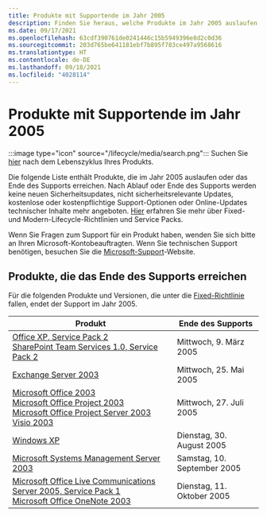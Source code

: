 ```yaml
---
title: Produkte mit Supportende im Jahr 2005
description: Finden Sie heraus, welche Produkte im Jahr 2005 auslaufen, das Ende des Supports erreichen oder vom allgemeinen Support auf den erweiterten Support umgestellt werden.
ms.date: 09/17/2021
ms.openlocfilehash: 63cdf390761de0241446c15b5949396e8d2c0d36
ms.sourcegitcommit: 203d765be641181ebf7b895f783ce497a9568616
ms.translationtype: HT
ms.contentlocale: de-DE
ms.lasthandoff: 09/18/2021
ms.locfileid: "4028114"
---
```

# <a name="products-ending-support-in-2005"></a>Produkte mit Supportende im Jahr 2005

:::image type="icon" source="/lifecycle/media/search.png":::
Suchen Sie [hier](/lifecycle/products/) nach dem Lebenszyklus Ihres Produkts.

Die folgende Liste enthält Produkte, die im Jahr 2005 auslaufen oder das Ende des Supports erreichen. Nach Ablauf oder Ende des Supports werden keine neuen Sicherheitsupdates, nicht sicherheitsrelevante Updates, kostenlose oder kostenpflichtige Support-Optionen oder Online-Updates technischer Inhalte mehr angeboten. [Hier](/lifecycle/overview/product-end-of-support-overview) erfahren Sie mehr über Fixed- und Modern-Lifecycle-Richtlinien und Service Packs.

Wenn Sie Fragen zum Support für ein Produkt haben, wenden Sie sich bitte an Ihren Microsoft-Kontobeauftragten. Wenn Sie technischen Support benötigen, besuchen Sie die [Microsoft-Support](https://support.microsoft.com/contactus/?ws=support)-Website.





## <a name="products-reaching-end-of-support"></a>Produkte, die das Ende des Supports erreichen

Für die folgenden Produkte und Versionen, die unter die [Fixed-Richtlinie](/lifecycle/policies/fixed) fallen, endet der Support im Jahr 2005.

| Produkt | Ende des Supports |
| --- | --- |
| [Office XP, Service Pack 2](/lifecycle/products/office-xp?branch=live)<br>[SharePoint Team Services 1.0, Service Pack 2](/lifecycle/products/sharepoint-team-services-10?branch=live)<br> | Mittwoch, 9. März 2005 |
| [Exchange Server 2003](/lifecycle/products/exchange-server-2003?branch=live)<br> | Mittwoch, 25. Mai 2005 |
| [Microsoft Office 2003](/lifecycle/products/microsoft-office-2003?branch=live)<br>[Microsoft Office Project 2003](/lifecycle/products/microsoft-office-project-2003?branch=live)<br>[Microsoft Office Project Server 2003](/lifecycle/products/microsoft-office-project-server-2003?branch=live)<br>[Visio 2003](/lifecycle/products/visio-2003?branch=live)<br> | Mittwoch, 27. Juli 2005 |
| [Windows XP](/lifecycle/products/windows-xp?branch=live)<br> | Dienstag, 30. August 2005 |
| [Microsoft Systems Management Server 2003](/lifecycle/products/microsoft-systems-management-server-2003?branch=live)<br> | Samstag, 10. September 2005 |
| [Microsoft Office Live Communications Server 2005, Service Pack 1](/lifecycle/products/microsoft-office-live-communications-server-2005?branch=live)<br>[Microsoft Office OneNote 2003](/lifecycle/products/microsoft-office-onenote-2003?branch=live)<br> | Dienstag, 11. Oktober 2005 |


